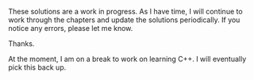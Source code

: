 These solutions are a work in progress.
As I have time, I will continue to work through the chapters and update the
solutions periodically.
If you notice any errors, please let me know.

Thanks.

At the moment, I am on a break to work on learning C++.
I will eventually pick this back up.
